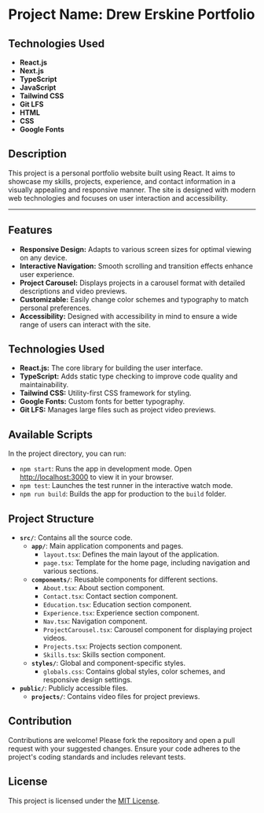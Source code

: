 # Project Name: Drew Erskine Portfolio

## Technologies Used

- **React.js**
- **Next.js**
- **TypeScript**
- **JavaScript**
- **Tailwind CSS**
- **Git LFS**
- **HTML**
- **CSS**
- **Google Fonts**


## Description

This project is a personal portfolio website built using React. It aims to showcase my skills, projects, experience, and contact information in a visually appealing and responsive manner. The site is designed with modern web technologies and focuses on user interaction and accessibility.

---

## Features

- **Responsive Design:** Adapts to various screen sizes for optimal viewing on any device.
- **Interactive Navigation:** Smooth scrolling and transition effects enhance user experience.
- **Project Carousel:** Displays projects in a carousel format with detailed descriptions and video previews.
- **Customizable:** Easily change color schemes and typography to match personal preferences.
- **Accessibility:** Designed with accessibility in mind to ensure a wide range of users can interact with the site.

## Technologies Used

- **React.js:** The core library for building the user interface.
- **TypeScript:** Adds static type checking to improve code quality and maintainability.
- **Tailwind CSS:** Utility-first CSS framework for styling.
- **Google Fonts:** Custom fonts for better typography.
- **Git LFS:** Manages large files such as project video previews.

## Available Scripts

In the project directory, you can run:

- `npm start`: Runs the app in development mode. Open [http://localhost:3000](http://localhost:3000) to view it in your browser.
- `npm test`: Launches the test runner in the interactive watch mode.
- `npm run build`: Builds the app for production to the `build` folder.

## Project Structure

- **`src/`**: Contains all the source code.
  - **`app/`**: Main application components and pages.
    - `layout.tsx`: Defines the main layout of the application.
    - `page.tsx`: Template for the home page, including navigation and various sections.
  - **`components/`**: Reusable components for different sections.
    - `About.tsx`: About section component.
    - `Contact.tsx`: Contact section component.
    - `Education.tsx`: Education section component.
    - `Experience.tsx`: Experience section component.
    - `Nav.tsx`: Navigation component.
    - `ProjectCarousel.tsx`: Carousel component for displaying project videos.
    - `Projects.tsx`: Projects section component.
    - `Skills.tsx`: Skills section component.
  - **`styles/`**: Global and component-specific styles.
    - `globals.css`: Contains global styles, color schemes, and responsive design settings.
- **`public/`**: Publicly accessible files.
  - **`projects/`**: Contains video files for project previews.

## Contribution

Contributions are welcome! Please fork the repository and open a pull request with your suggested changes. Ensure your code adheres to the project's coding standards and includes relevant tests.

## License

This project is licensed under the [MIT License](LICENSE).
